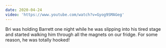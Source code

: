```yaml
---
date: 2020-04-24
video: 'https://www.youtube.com/watch?v=Gyog9SMAGeg'
---
```


Bri was holding Barrett one night while he was slipping into his tired stage and started walking him through all the magnets on our fridge. For some reason, he was totally hooked!

